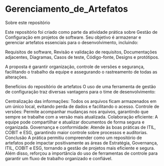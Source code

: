 # Gerenciamento_de_Artefatos
Sobre este repositório

Este repositório foi criado como parte da atividade prática sobre Gestão de Configuração em projetos de software. Seu objetivo é armazenar e gerenciar artefatos essenciais para o desenvolvimento, incluindo:

Requisitos de software,
Revisão e validação de requisitos,
Documentações adjacentes,
Diagramas,
Casos de teste,
Código-fonte,
Designs e protótipos.

A proposta é garantir organização, controle de versões e segurança, facilitando o trabalho da equipe e assegurando o rastreamento de todas as alterações.

Benefícios do repositório de artefatos
O uso de uma ferramenta de gestão de configuração traz diversas vantagens para o time de desenvolvimento:

Centralização das informações: Todos os arquivos ficam armazenados em um único local, evitando perda de dados e facilitando o acesso.
Controle de versões: Permite acompanhar mudanças nos arquivos, garantindo que sempre se trabalhe com a versão mais atualizada.
Colaboração eficiente: A equipe pode compartilhar e atualizar documentos de forma segura e organizada.
Governança e conformidade: Atende às boas práticas de ITIL, COBIT e ESG, garantindo maior controle sobre processos e auditorias.
Conclusão
A prática permitiu compreender como um repositório de artefatos pode impactar positivamente as áreas de Estratégia, Governança, ITIL, COBIT e ESG, tornando a gestão de projetos mais eficiente e segura. Além disso, reforçou a importância do uso de ferramentas de controle para garantir um fluxo de trabalho organizado e confiável.
